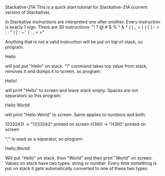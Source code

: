 Stackative-21A
This is a quick start tutorial for Stackative-21A (current version of Stackative).

In Stackative instructions are interpreted one after another. Every instruction is exacly 1 sign. There are 30 instructions:
"! ? @ # $ % ^ & * ( ) _ + { } [ ] - = ; : " \ | : ~ ' / . , < >"

Anything that is not a valid instruction will be put on top of stack, so program:

Hello

will just put "Hello" on stack. "!" command takes top value from stack, removes it and dumps it to screen, so program:

Hello!

will print "Hello" to screen and leave stack empty. Spaces are not separators so this program:

Hello World!

will print "Hello World" to screen. Same applies to numbers and both:

1233243!    -> "1233243" printed on screen
H3ll0!      -> "H3ll0" printed on screen

";" is used as a separator, so program:

Hello;World!

Will put "Hello" on stack, then "World" and then print "World" on screen.
Values on stack have two types: string or number. Every time something is put on stack it gets automatically converted to one of these two types.
